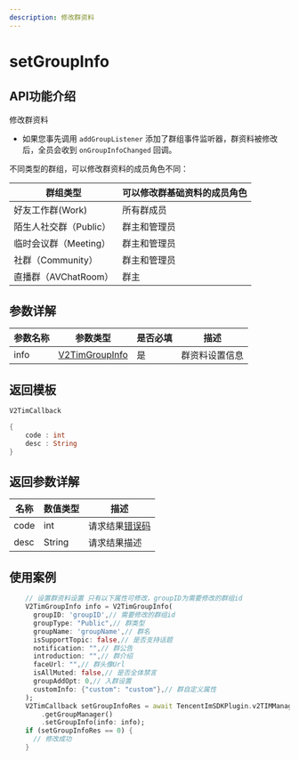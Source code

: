 ```yaml
---
description: 修改群资料
---
```


# setGroupInfo

## API功能介绍

修改群资料

* 如果您事先调用 `addGroupListener` 添加了群组事件监听器，群资料被修改后，全员会收到 `onGroupInfoChanged` 回调。

不同类型的群组，可以修改群资料的成员角色不同：

| 群组类型            | 可以修改**群基础资料**的成员角色 |
| --------------- | ------------------ |
| 好友工作群(Work)     | 所有群成员              |
| 陌生人社交群（Public）  | 群主和管理员             |
| 临时会议群（Meeting）  | 群主和管理员             |
| 社群（Community）   | 群主和管理员             |
| 直播群（AVChatRoom） | 群主                 |

## 参数详解

| 参数名称 | 参数类型                                            | 是否必填 | 描述      |
| ---- | ----------------------------------------------- | ---- | ------- |
| info | [V2TimGroupInfo](../../class/v2timgroupinfo.md) | 是    | 群资料设置信息 |

## 返回模板

```dart
V2TimCallback

{
    code : int
    desc : String
}
```

## 返回参数详解

| 名称   | 数值类型   | 描述                                                             |
| ---- | ------ | -------------------------------------------------------------- |
| code | int    | 请求结果[错误码](https://cloud.tencent.com/document/product/269/1671) |
| desc | String | 请求结果描述                                                         |

## 使用案例  &#x20;

```dart
    // 设置群资料设置 只有以下属性可修改，groupID为需要修改的群组id
    V2TimGroupInfo info = V2TimGroupInfo(
      groupID: 'groupID',// 需要修改的群组id
      groupType: "Public",// 群类型
      groupName: 'groupName',// 群名
      isSupportTopic: false,// 是否支持话题
      notification: "",// 群公告
      introduction: "",// 群介绍
      faceUrl: "",// 群头像Url
      isAllMuted: false,// 是否全体禁言
      groupAddOpt: 0,// 入群设置
      customInfo: {"custom": "custom"},// 群自定义属性
    );
    V2TimCallback setGroupInfoRes = await TencentImSDKPlugin.v2TIMManager
        .getGroupManager()
        .setGroupInfo(info: info);
    if (setGroupInfoRes == 0) {
      // 修改成功
    }
```
